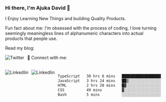 ### Hi there, I'm Ajuka David 🥷

I Enjoy Learning New Things and building Quality Products.

Fun fact about me: I'm obsessed with the process of coding, I love turning seemingly meaningless lines of alphanumeric characters into actual products that people use.

Read my blog:

<a href="https://tobit.hashnode.dev/"> <img src="https://img.shields.io/badge/Hashnode-2962FF?style=for-the-badge&logo=hashnode&logoColor=white"
     alt="Twitter"
     style="float: left; margin-right: 10px;" /> </a>


📱 Connect with me: 

<br />
<a href="https://www.linkedin.com/in/david-ajuka-630660144/"> <img src="https://img.shields.io/badge/LinkedIn-0077B5?style=for-the-badge&logo=linkedin&logoColor=white"
     alt="LinkedIin"
     style="float: left; margin-right: 10px;" /> </a> <a href="mailto:ajuka.zephiniah@gmail.com"> <img src="https://img.shields.io/badge/Gmail-D14836?style=for-the-badge&logo=gmail&logoColor=white"
     alt="LinkedIin"
     style="float: left; margin-right: 10px;" /> </a>
     

<!--START_SECTION:waka-->

```txt
TypeScript   30 hrs 6 mins   ████████████████████▒░░░░   81.39 %
JavaScript   3 hrs 24 mins   ██▒░░░░░░░░░░░░░░░░░░░░░░   09.23 %
HTML         2 hrs 28 mins   █▓░░░░░░░░░░░░░░░░░░░░░░░   06.68 %
CSS          49 mins         ▓░░░░░░░░░░░░░░░░░░░░░░░░   02.23 %
Bash         5 mins          ░░░░░░░░░░░░░░░░░░░░░░░░░   00.25 %
```

<!--END_SECTION:waka-->
